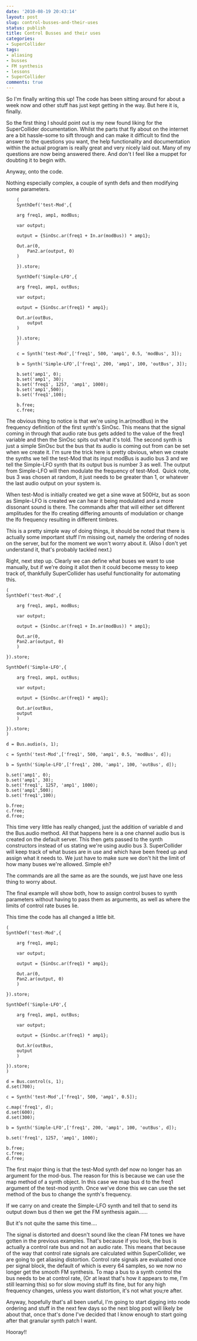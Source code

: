 ```yaml
---
date: '2010-08-19 20:43:14'
layout: post
slug: control-busses-and-their-uses
status: publish
title: Control Busses and their uses
categories:
- SuperCollider
tags:
- aliasing
- busses
- FM synthesis
- lessons
- SuperCollider
comments: true
---
```


So I'm finally writing this up! The code has been sitting around for about a week now and other stuff has just kept getting in the way. But here it is, finally.

So the first thing I should point out is my new found liking for the SuperCollider documentation. Whilst the parts that fly about on the internet are a bit hassle-some to sift through and can make it difficult to find the answer to the questions you want, the help functionality and documentation within the actual program is really great and very nicely laid out. Many of my questions are now being answered there. And don't I feel like a muppet for doubting it to begin with.

Anyway, onto the code.

Nothing especially complex, a couple of synth defs and then modifying some parameters.

```
    (
    SynthDef('test-Mod',{

    arg freq1, amp1, modBus;

    var output;

    output = {SinOsc.ar(freq1 + In.ar(modBus)) * amp1};

    Out.ar(0,
        Pan2.ar(output, 0)
    )

    }).store;

    SynthDef('Simple-LFO',{

    arg freq1, amp1, outBus;

    var output;

    output = {SinOsc.ar(freq1) * amp1};

    Out.ar(outBus,
        output
    )

    }).store;
    )

    c = Synth('test-Mod',['freq1', 500, 'amp1', 0.5, 'modBus', 3]);

    b = Synth('Simple-LFO',['freq1', 200, 'amp1', 100, 'outBus', 3]);

    b.set('amp1', 0);
    b.set('amp1', 30);
    b.set('freq1', 1257, 'amp1', 1000);
    b.set('amp1',500);
    b.set('freq1',100);

    b.free;
    c.free;
```

The obvious thing to notice is that we're using In.ar(modBus) in the frequency definition of the first synth's SinOsc. This means that the signal coming in through that audio rate bus gets added to the value of the freq1 variable and then the SinOsc spits out what it's told. The second synth is just a simple SinOsc but the bus that its audio is coming out from can be set when we create it. I'm sure the trick here is pretty obvious, when we create the synths we tell the test-Mod that its input modBus is audio bus 3 and we tell the Simple-LFO synth that its output bus is number 3 as well. The output from Simple-LFO will then modulate the frequency of test-Mod.  Quick note, bus 3 was chosen at random, it just needs to be greater than 1, or whatever the last audio output on your system is.

When test-Mod is initially created we get a sine wave at 500Hz, but as soon as Simple-LFO is created we can hear it being modulated and a more dissonant sound is there. The commands after that will either set different amplitudes for the lfo creating differing amounts of modulation or change the lfo frequency resulting in different timbres.

This is a pretty simple way of doing things, it should be noted that there is actually some important stuff I'm missing out, namely the ordering of nodes on the server, but for the moment we won't worry about it. (Also I don't yet understand it, that's probably tackled next.)

Right, next step up. Clearly we can define what buses we want to use manually, but if we're doing it allot then it could become messy to keep track of, thankfully SuperCollider has useful functionality for automating this.

```
(
SynthDef('test-Mod',{

    arg freq1, amp1, modBus;

    var output;

    output = {SinOsc.ar(freq1 + In.ar(modBus)) * amp1};

    Out.ar(0,
    Pan2.ar(output, 0)
    )

}).store;

SynthDef('Simple-LFO',{

    arg freq1, amp1, outBus;

    var output;

    output = {SinOsc.ar(freq1) * amp1};

    Out.ar(outBus,
    output
    )

}).store;
)

d = Bus.audio(s, 1);

c = Synth('test-Mod',['freq1', 500, 'amp1', 0.5, 'modBus', d]);

b = Synth('Simple-LFO',['freq1', 200, 'amp1', 100, 'outBus', d]);

b.set('amp1', 0);
b.set('amp1', 30);
b.set('freq1', 1257, 'amp1', 1000);
b.set('amp1',500);
b.set('freq1',100);

b.free;
c.free;
d.free;
```

This time very little has really changed, just the addition of variable d and the Bus.audio method. All that happens here is a one channel audio bus is created on the default server. This then gets passed to the synth constructors instead of us stating we're using audio bus 3. SuperCollider will keep track of what buses are in use and which have been freed up and assign what it needs to. We just have to make sure we don't hit the limit of how many buses we're allowed. Simple eh?

The commands are all the same as are the sounds, we just have one less thing to worry about.

The final example will show both, how to assign control buses to synth parameters without having to pass them as arguments, as well as where the limits of control rate buses lie.

This time the code has all changed a little bit.

```
(
SynthDef('test-Mod',{

    arg freq1, amp1;

    var output;

    output = {SinOsc.ar(freq1) * amp1};

    Out.ar(0,
    Pan2.ar(output, 0)
    )

}).store;

SynthDef('Simple-LFO',{

    arg freq1, amp1, outBus;

    var output;

    output = {SinOsc.ar(freq1) * amp1};

    Out.kr(outBus,
    output
    )

}).store;
)

d = Bus.control(s, 1);
d.set(700);

c = Synth('test-Mod',['freq1', 500, 'amp1', 0.5]);

c.map('freq1', d);
d.set(600);
d.set(300);

b = Synth('Simple-LFO',['freq1', 200, 'amp1', 100, 'outBus', d]);

b.set('freq1', 1257, 'amp1', 1000);

b.free;
c.free;
d.free;
```

The first major thing is that the test-Mod synth def now no longer has an argument for the mod-bus. The reason for this is because we can use the map method of a synth object. In this case we map bus d to the freq1 argument of the test-mod synth. Once we've done this we can use the set method of the bus to change the synth's frequency.

If we carry on and create the Simple-LFO synth and tell that to send its output down bus d then we get the FM synthesis again......

But it's not quite the same this time....

The signal is distorted and doesn't sound like the clean FM tones we have gotten in the previous examples. That's because if you look, the bus is actually a control rate bus and not an audio rate. This means that because of the way that control rate signals are calculated within SuperCollider, we are going to get aliasing distortion. Control rate signals are evaluated once per signal block, the default of which is every 64 samples, so we now no longer get the smooth FM synthesis. To map a bus to a synth control the bus needs to be at control rate, (Or at least that's how it appears to me, I'm still learning this) so for slow moving stuff its fine, but for any high frequency changes, unless you want distortion, it's not what you;re after.

Anyway, hopefully that's all been useful, I'm going to start digging into node ordering and stuff in the next few days so the next blog post will likely be about that, once that's done I've decided that I know enough to start going after that granular synth patch I want.

Hooray!!

